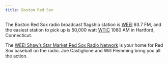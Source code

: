 ```yaml
---
title: Boston Red Sox
---
```

The Boston Red Sox radio broadcast flagship station is [WEEI] 93.7 FM,
and the easiest station to pick up is 50,000 watt [WTIC] 1080 AM
in Hartford, Connecticut.

The [WEEI Shaw’s Star Market Red Sox Radio Network] is your
home for Red Sox baseball on the radio. Joe Castiglione and
Will Flemming bring you all the action.

[WEEI]:http://emv-commonplace.netlify.app/radio/fm-broadcast/weei/
[WTIC]:http://emv-commonplace.netlify.app/radio/am-broadcast/wtic/
[WEEI Shaw’s Star Market Red Sox Radio Network]:https://weei.radio.com/shows/red-sox-baseball
